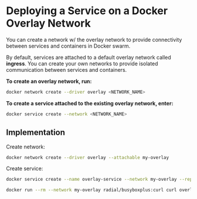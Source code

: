 # Deploying a Service on a Docker Overlay Network

You can create a network w/ the overlay network to provide connectivity between services and containers in Docker swarm.

By default, services are attached to a default overlay network called **ingress**. You can create your own networks to provide isolated communication between services and containers.

**To create an overlay network, run:**

```zsh
docker network create --driver overlay <NETWORK_NAME>
```

**To create a service attached to the existing overlay network, enter:**

```zsh
docker service create --network <NETWORK_NAME>
```

## Implementation

Create network:

```zsh
docker network create --driver overlay --attachable my-overlay
```

Create service:

```zsh
docker service create --name overlay-service --network my-overlay --replicas 3 nginx
```

```zsh
docker run --rm --network my-overlay radial/busyboxplus:curl curl overlay-service:80
```
